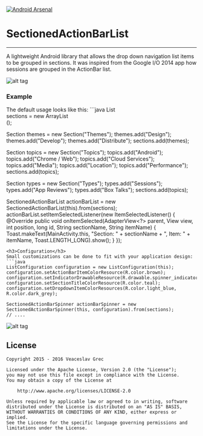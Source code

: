 [![Android Arsenal](https://img.shields.io/badge/Android%20Arsenal-SectionedActionBarList-brightgreen.svg?style=flat)](https://android-arsenal.com/details/1/1287)

<h1>SectionedActionBarList</h1>
<hr/>

A lightweight Android library that allows the drop down navigation list items to be grouped in sections. It was inspired from the Google I/O 2014 app how sessions are grouped in the ActionBar list. 

![alt tag](screens/default.png)

<h3>Example</h3>
The default usage looks like this:
```java
List<Section> sections = new ArrayList<Section>();

Section themes = new Section("Themes");
themes.add("Design");
themes.add("Develop");
themes.add("Distribute");
sections.add(themes);

Section topics = new Section("Topics");
topics.add("Android");
topics.add("Chrome / Web");
topics.add("Cloud Services");
topics.add("Media");
topics.add("Location");
topics.add("Performance");
sections.add(topics);

Section types = new Section("Types");
types.add("Sessions");
types.add("App Reviews");
types.add("Box Talks");
sections.add(topics);

SectionedActionBarList actionBarList = new SectionedActionBarList(this).from(sections);
actionBarList.setItemSelectedListener(new ItemSelectedListener() {
  @Override
  public void onItemSelected(AdapterView<?> parent, View view, int position, long id, String sectionName, String itemName) {
      Toast.makeText(MainActivity.this, "Section: " + sectionName + ", Item: " + itemName, Toast.LENGTH_LONG).show();
  }
});
```
<h3>Configuration</h3>
Small customizations can be done to fit with your application design:
```java
ListConfiguration configuration = new ListConfiguration(this);
configuration.setActionBarItemColorResource(R.color.brown);
configuration.setIndicatorDrawableResource(R.drawable.spinner_indicator_dark);
configuration.setSectionTitleColorResource(R.color.teal);
configuration.setDropdownItemColorResources(R.color.light_blue, R.color.dark_grey);

SectionedActionBarSpinner actionBarSpinner = new SectionedActionBarSpinner(this, configuration).from(sections);
// ....
```
![alt tag](screens/configured.png)


License
-------

    Copyright 2015 - 2016 Veaceslav Grec

    Licensed under the Apache License, Version 2.0 (the "License");
    you may not use this file except in compliance with the License.
    You may obtain a copy of the License at

        http://www.apache.org/licenses/LICENSE-2.0

    Unless required by applicable law or agreed to in writing, software
    distributed under the License is distributed on an "AS IS" BASIS,
    WITHOUT WARRANTIES OR CONDITIONS OF ANY KIND, either express or implied.
    See the License for the specific language governing permissions and
    limitations under the License.

